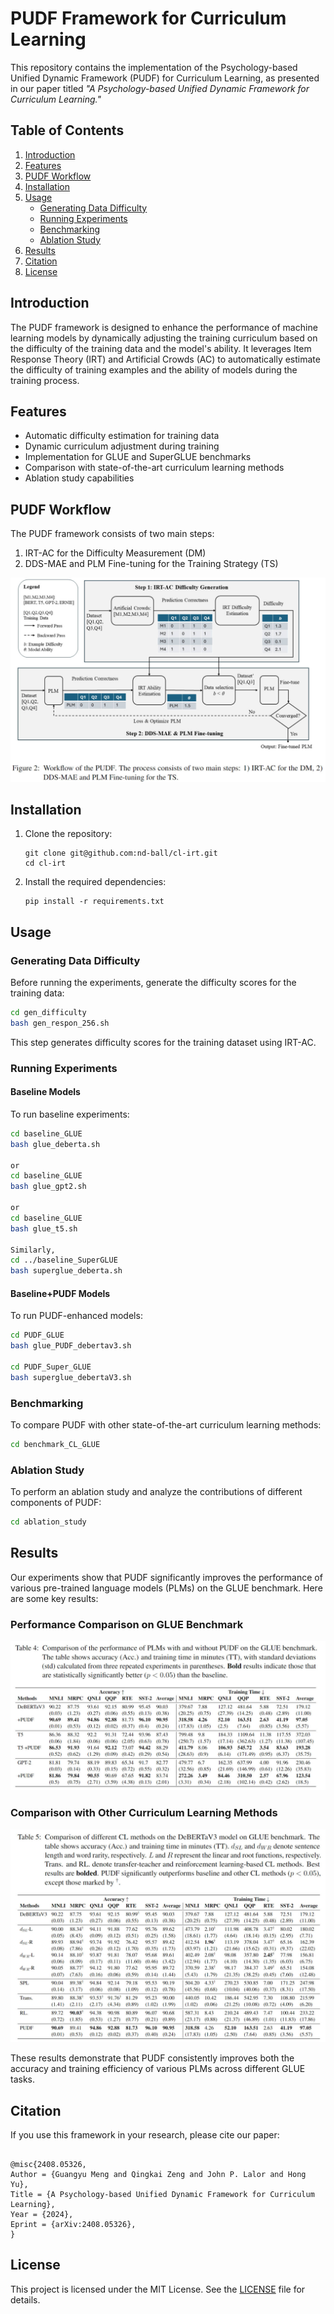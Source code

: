 # PUDF Framework for Curriculum Learning

This repository contains the implementation of the Psychology-based Unified Dynamic Framework (PUDF) for Curriculum Learning, as presented in our paper titled *"A Psychology-based Unified Dynamic Framework for Curriculum Learning."*

## Table of Contents

1. [Introduction](#introduction)
2. [Features](#features)
3. [PUDF Workflow](#pudf-workflow)
4. [Installation](#installation)
5. [Usage](#usage)
   - [Generating Data Difficulty](#generating-data-difficulty)
   - [Running Experiments](#running-experiments)
   - [Benchmarking](#benchmarking)
   - [Ablation Study](#ablation-study)
6. [Results](#results)
7. [Citation](#citation)
8. [License](#license)

## Introduction

The PUDF framework is designed to enhance the performance of machine learning models by dynamically adjusting the training curriculum based on the difficulty of the training data and the model's ability. It leverages Item Response Theory (IRT) and Artificial Crowds (AC) to automatically estimate the difficulty of training examples and the ability of models during the training process.

## Features

- Automatic difficulty estimation for training data
- Dynamic curriculum adjustment during training
- Implementation for GLUE and SuperGLUE benchmarks
- Comparison with state-of-the-art curriculum learning methods
- Ablation study capabilities

## PUDF Workflow

The PUDF framework consists of two main steps:

1. IRT-AC for the Difficulty Measurement (DM)
2. DDS-MAE and PLM Fine-tuning for the Training Strategy (TS)

![PUDF Workflow](workflow_PUDF.jpg)


## Installation

1. Clone the repository:

   ```
   git clone git@github.com:nd-ball/cl-irt.git
   cd cl-irt
   ```

2. Install the required dependencies:

   ```
   pip install -r requirements.txt
   ```

## Usage

### Generating Data Difficulty

Before running the experiments, generate the difficulty scores for the training data:

```bash
cd gen_difficulty
bash gen_respon_256.sh
```

This step generates difficulty scores for the training dataset using IRT-AC.

### Running Experiments

#### Baseline Models

To run baseline experiments:
```bash
cd baseline_GLUE
bash glue_deberta.sh

or
cd baseline_GLUE
bash glue_gpt2.sh

or
cd baseline_GLUE
bash glue_t5.sh

Similarly,
cd ../baseline_SuperGLUE
bash superglue_deberta.sh
```

#### Baseline+PUDF Models

To run PUDF-enhanced models:

```bash
cd PUDF_GLUE
bash glue_PUDF_debertav3.sh

cd PUDF_Super_GLUE
bash superglue_debertaV3.sh
```

### Benchmarking

To compare PUDF with other state-of-the-art curriculum learning methods:

```bash
cd benchmark_CL_GLUE
```

### Ablation Study

To perform an ablation study and analyze the contributions of different components of PUDF:

```bash
cd ablation_study
```

## Results

Our experiments show that PUDF significantly improves the performance of various pre-trained language models (PLMs) on the GLUE benchmark. Here are some key results:

### Performance Comparison on GLUE Benchmark

![Performance Comparison](main_results1.jpg)



### Comparison with Other Curriculum Learning Methods

![CL Methods Comparison](main_results2.jpg)


These results demonstrate that PUDF consistently improves both the accuracy and training efficiency of various PLMs across different GLUE tasks.

## Citation

If you use this framework in your research, please cite our paper:

```

@misc{2408.05326,
Author = {Guangyu Meng and Qingkai Zeng and John P. Lalor and Hong Yu},
Title = {A Psychology-based Unified Dynamic Framework for Curriculum Learning},
Year = {2024},
Eprint = {arXiv:2408.05326},
}

```

## License

This project is licensed under the MIT License. See the [LICENSE](LICENSE) file for details.
